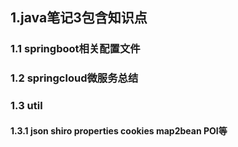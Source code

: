 ## 1.java笔记3包含知识点

### 1.1 springboot相关配置文件

### 1.2 springcloud微服务总结

### 1.3 util

#### 1.3.1 json shiro properties cookies map2bean POI等

